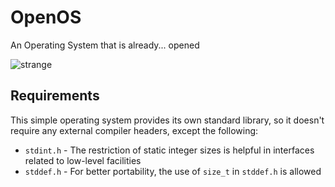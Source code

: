 # OpenOS
An Operating System that is already... opened

![strange](https://memeprod.ap-south-1.linodeobjects.com/user-gif-post/1636467937100.gif)

## Requirements

This simple operating system provides its own standard library, so it doesn't require any external compiler headers, except the following:
* `stdint.h` - The restriction of static integer sizes is helpful in interfaces related to low-level facilities
* `stddef.h` - For better portability, the use of `size_t` in `stddef.h` is allowed